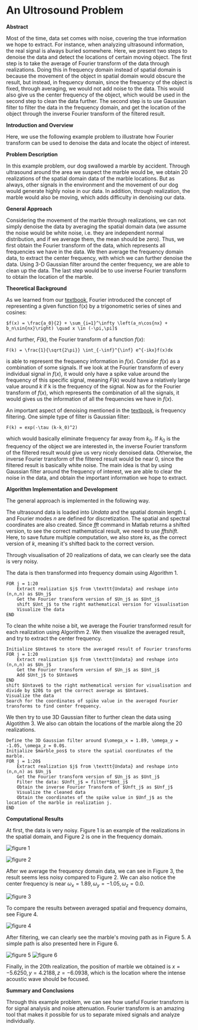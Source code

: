 # An Ultrosound Problem

**Abstract**

Most of the time, data set comes with noise, covering the true information we hope to extract. For instance, when analyzing ultrasound information, the real signal is always buried somewhere. Here, we present two steps to denoise the data and detect the locations of certain moving object. The first step is to take the average of Fourier transform of the data through realizations. Doing this in frequency domain instead of spatial domain is because the movement of the object in spatial domain would obscure the result, but instead, in frequency domain, since the frequency of the object is fixed, through averaging, we would not add noise to the data. This would also give us the center frequency of the object, which would be used in the second step to clean the data further. The second step is to use Gaussian filter to filter the data in the frequency domain, and get the location of the object through the inverse Fourier transform of the filtered result.

**Introduction and Overview**

Here, we use the following example problem to illustrate how Fourier transform can be used to denoise the data and locate the object of interest.

**Problem Description**

In this example problem, our dog swallowed a marble by accident. Through ultrasound around the area we suspect the marble would be, we obtain 20 realizations of the spatial domain data of the marble locations. But as always, other signals in the environment and the movement of our dog would generate highly noise in our data. In addition, through realization, the marble would also be moving, which adds difficulty in denoising our data.

**General Approach**

Considering the movement of the marble through realizations, we can not simply denoise the data by averaging the spatial domain data (we assume the noise would be white noise, i.e. they are independent normal distribution, and if we average them, the mean should be zero). Thus, we first obtain the Fourier transform of the data, which represents all frequencies we have in the data. We then average the frequency domain data, to extract the center frequency, with which we can further denoise the data. Using 3-D Gaussian filter around the center frequency, we are able to clean up the data. The last step would be to use inverse Fourier transform to obtain the location of the marble.

**Theoretical Background**

As we learned from our [textbook](https://faculty.washington.edu/kutz/582.pdf), Fourier introduced the concept of representing a given function f(x) by a trigonometric series of sines and cosines:

    $f(x) = \frac{a_0}{2} + \sum_{i=1}^\infty \left(a_n\cos{nx} + b_n\sin{nx}\right) \quad x \in (-\pi,\pi]$

And further, $F(k)$, the Fourier transform of a function $f(x)$:

    F(k) = \frac{1}{\sqrt{2\pi}} \int_{-\inf}^{\inf} e^{-ikx}f(x)dx

is able to represent the frequency information in $f(x)$. Consider $f(x)$ as a combination of some signals. If we look at the Fourier transform of every individual signal in $f(x)$, it would only have a spike value around the frequency of this specific signal, meaning $F(k)$ would have a relatively large value around $k$ if k is the frequency of the signal. Now as for the Fourier transform of $f(x)$, which represents the combination of all the signals, it would gives us the information of all the frequencies we have in $f(x)$.

An important aspect of denoising mentioned in the [textbook](https://faculty.washington.edu/kutz/582.pdf), is frequency filtering. One simple type of filter is Gaussian filter:

    F(k) = exp(-\tau (k-k_0)^2)

which would basically eliminate frequency far away from $k_0$. If $k_0$ is the frequency of the object we are interested in, the inverse Fourier transform of the filtered result would give us very nicely denoised data. Otherwise, the inverse Fourier transform of the filtered result would be near $0$, since the filtered result is basically white noise. The main idea is that by using Gaussian filter around the frequency of interest, we are able to clear the noise in the data, and obtain the important information we hope to extract.

**Algorithm Implementation and Development**

The general approach is implemented in the following way.

The ultrasound data is loaded into $Undata$ and the spatial domain length $L$ and Fourier modes $n$ are defined for discretization. The spatial and spectral coordinates are also created. Since $fft$ command in Matlab returns a shifted version, to see the correct mathematical result, we need to use $fftshift$. Here, to save future multiple computation, we also store $ks$, as the correct version of $k$, meaning it's shifted back to the correct version.
    
Through visualisation of 20 realizations of data, we can clearly see the data is very noisy.  
    
The data is then transformed into frequency domain using Algorithm 1.

    FOR j = 1:20
        Extract realization $j$ from \texttt{Undata} and reshape into (n,n,n) as $Un_j$
        Get the Fourier transform version of $Un_j$ as $Unt_j$
        shift $Unt_j$ to the right mathematical version for visualisation
        Visualize the data
    END
    
To clean the white noise a bit, we average the Fourier transformed result for each realization using Algorithm 2. We then visualize the averaged result, and try to extract the center frequency.
    
    Initialize $Untave$ to store the averaged result of Fourier transforms
    FOR j = 1:20
        Extract realization $j$ from \texttt{Undata} and reshape into (n,n,n) as $Un_j$
        Get the Fourier transform version of $Un_j$ as $Unt_j$
        Add $Unt_j$ to $Untave$
    END
    shift $Untave$ to the right mathematical version for visualisation and divide by $20$ to get the correct average as $Untave$.
    Visualize the data
    Search for the coordinates of spike value in the averaged Fourier transforms to find center frequency.
    
We then try to use 3D Gaussian filter to further clean the data using Algotithm 3. We also can obtain the locations of the marble along the $20$ realizations.
    
    Define the 3D Gaussian filter around $\omega_x = 1.89, \omega_y = -1.05, \omega_z = 0.0$.
    Initialize $marble_pos$ to store the spatial coordinates of the marble.
    FOR j = 1:20$
        Extract realization $j$ from \texttt{Undata} and reshape into (n,n,n) as $Un_j$
        Get the Fourier transform version of $Un_j$ as $Unt_j$
        Filter the data: $Unft_j$ = filter*$Unt_j$
        Obtain the inverse Fourier Transform of $Unft_j$ as $Unf_j$
        Visualize the cleaned data
        Obtain the coordinates of the spike value in $Unf_j$ as the location of the marble in realization j.
    END

**Computational Results**

At first, the data is very noisy. Figure 1 is an example of the realizations in the spatial domain, and Figure 2 is one in the frequency domain.
    
![figure 1](https://github.com/EchoRLiu/An-Ultrosound-Problem-/blob/master/noisydata1.jpg)
    
![figure 2](https://github.com/EchoRLiu/An-Ultrosound-Problem-/blob/master/noisydata2.jpg)
    
After we average the frequency domain data, we can see in Figure 3, the result seems less noisy compared to Figure 2. We can also notice the center frequency is near $\omega_x = 1.89, \omega_y = -1.05, \omega_z = 0.0$.
    
![figure 3](https://github.com/EchoRLiu/An-Ultrosound-Problem-/blob/master/averagedWN2.jpg)

To compare the results between averaged spatial and frequency domains, see Figure 4.

![figure 4](https://github.com/EchoRLiu/An-Ultrosound-Problem-/blob/master/averagedWN1.jpg)
    
After filtering, we can clearly see the marble's moving path as in Figure 5. A simple path is also presented here in Figure 6.
    
![figure 5](https://github.com/EchoRLiu/An-Ultrosound-Problem-/blob/master/marbles.jpg)
![figure 6](https://github.com/EchoRLiu/An-Ultrosound-Problem-/blob/master/marblepath.jpg)
    
Finally, in the 20th realization, the position of marble we obtained is $x = -5.6250, y = 4.2188, z = -6.0938$, which is the location where the intense acoustic wave should be focused.

**Summary and Conclusions**

Through this example problem, we can see how useful Fourier transform is for signal analysis and noise attenuation. Fourier transform is an amazing tool that makes it possible for us to separate mixed signals and analyze individually.
